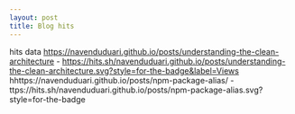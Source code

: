 ```yaml
---
layout: post
title: Blog hits
---
```

hits data
https://navenduduari.github.io/posts/understanding-the-clean-architecture - https://hits.sh/navenduduari.github.io/posts/understanding-the-clean-architecture.svg?style=for-the-badge&label=Views
hhttps://navenduduari.github.io/posts/npm-package-alias/ - ttps://hits.sh/navenduduari.github.io/posts/npm-package-alias.svg?style=for-the-badge
